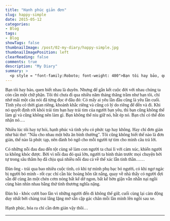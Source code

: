 ```yaml
---
title: "Hạnh phúc giản đơn"
slug: happy-simple
date: 2015-05-12
categories:
- Blog
tags:
- Blog
showTags: false
thumbnailImage: /post/02-my-diary/happy-simple.jpg
thumbnailImagePosition: left
clearReading: false	
comments: true
description: "My Diary"
summary: >
  <p style = "font-family:Roboto; font-weight: 400">Bạn tôi hay bảo, quen biết nhau là duyên. Nhưng để gắn kết cuộc đời với nhau chúng ta còn cần một chữ phận. Tôi thì chưa đi qua nhiều năm tháng thăng trầm như bạn tôi,...</p>
---
```

<p style = "font-family:Lora; font-weight: 400">Bạn tôi hay bảo, quen biết nhau là duyên. Nhưng để gắn kết cuộc đời với nhau chúng ta còn cần một chữ phận. Tôi thì chưa đi qua nhiều năm tháng thăng trầm như bạn tôi, chỉ nhớ mãi một câu nói đã từng đọc ở đâu đó: Có mấy ai yêu lần đầu cũng là yêu lần cuối. Tình yêu có thời gian riêng, khoảnh khắc riêng và cũng có lý do riêng để đến và đi. Khi nó quyết định rời khỏi trái tim bạn hay trái tim của người bạn yêu, thì bạn cũng không thể làm gì và cũng không nên làm gì. Bạn không thể níu giữ nó, bắt ép nó. Bạn chỉ có thể đón nhận nó….</p>

<p style = "font-family:Lora; font-weight: 400">Nhiều lúc tôi hay tự hỏi, hạnh phúc và tình yêu có phức tạp hay không. Hay chỉ đơn giản như bài thơ: "Nấu cho nhau một bữa ăn bình thường". Tôi cũng không biết thế nào là đơn giản, thế nào là phức tạp, nên đành bỏ ngõ cho mỗi người tự tìm cho mình câu trả lời.</p>

<p style = "font-family:Lora; font-weight: 400">Có những nỗi đau đau đến tột cùng sẽ làm con người ta chai lì với cảm xúc, khiến người ta không khóc được. Bởi vì nỗi đau đó quá lớn, người ta bình thản trước mọi chuyện bởi tự trong sâu thẳm họ đã chịu quá nhiều nỗi đau cả về thể xác lẫn tinh thần……</p>

<p style = "font-family:Lora; font-weight: 400">Đàn ông - trải qua bao nhiêu cuộc tình, có khi tự mình phụ bạc bỏ người, có khi ngơ ngác bị người bỏ mình - rốt cục chỉ cần lúc hoàng hôn tắt nắng, quay về nhà thấy có người đợi sẵn để cùng ăn một chén cơm nóng bất kể dở ngon, bất kể hờn giận vẫn nhẫn nại ngồi cùng bàn nhìn nhau bằng thứ tình thương nghĩa nặng.</p>

<p style = "font-family:Lora; font-weight: 400">Đàn bà - khóc cười bao lần vì những người đến đi không thể giữ, cuối cùng lại cảm động duy nhất bởi chàng trai lẳng lặng mở sẵn cặp gác chân mỗi lần mình lên ngồi sau xe.</p>

<p style = "font-family:Lora; font-weight: 400">Hạnh phúc, hóa ra chỉ cần đơn giản vậy thôi…</p>

---

